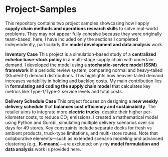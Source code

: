 # Project-Samples

This repository contains two project samples showcasing how I apply **supply chain methods and operations research skills** to solve real-world problems. They may not appear fully cohesive because they were originally team-based; here, I have included only the sections I completed independently, particularly the **model development and data analysis** work.

**Inventory Case**
This project is a simulation-based study of a **centralized echelon base-stock policy** in a multi-stage supply chain with uncertain demand. I developed the model using a **stochastic-service model (SSM) framework** in a periodic review system, comparing normal and heavy-tailed (Student-t) demand distributions. This highlights how heavier-tailed demand increases variability in holding and backlog costs. My main contribution lies in **formulating and coding the supply chain model** that calculates key metrics like Type-1/Type-2 service levels and total costs.

**Delivery Schedule Case**
This project focuses on designing a **new weekly delivery schedule** that **balances cost efficiency and sustainability**. The retailer aims to integrate more **electric trucks**, despite their higher per-kilometer costs, to reduce CO₂ emissions. I created a mathematical model using Python and Gurobi, simulating multiple delivery scenarios over six days for 49 stores. Key constraints include separate docks for fresh vs ambient products, truck-type limitations, and multi-store routes. Note that collaborative elements—such as extended scenario modeling and advanced clustering (e.g., **K-means**)—are excluded; only my **model formulation and data analysis** work is provided here.


